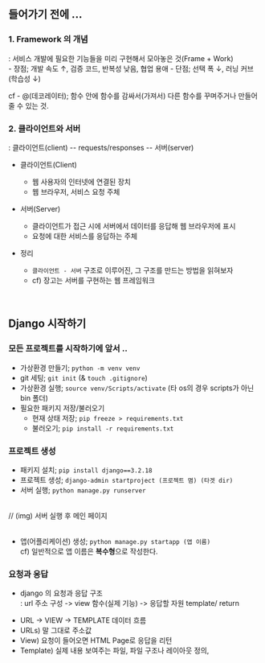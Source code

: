 ## 들어가기 전에 ...  

### 1. Framework 의 개념  
: 서비스 개발에 필요한 기능들을 미리 구현해서 모아놓은 것(Frame + Work)  
    - 장점; 개발 속도 ↑, 검증 코드, 반복성 낮음, 협업 용애
    - 단점; 선택 폭 ↓, 러닝 커브(학습성 ↓)  

cf -  @(데코레이터); 함수 안에 함수를 감싸서(가져서) 다른 함수를 꾸며주거나 만들어줄 수 있는 것.


### 2. 클라이언트와 서버  
: 클라이언트(client) -- requests/responses -- 서버(server)  


* 클라이언트(Client)   
    - 웹 사용자의 인터넷에 연결된 장치
    - 웹 브라우저, 서비스 요청 주체  

* 서버(Server)  
    - 클라이언트가 접근 시에 서버에서 데이터를 응답해 웹 브라우저에 표시
    - 요청에 대한 서비스를 응답하는 주체  

* 정리
    - `클라이언트 - 서버` 구조로 이루어진, 그 구조를 만드는 방법을 읽혀보자
    - cf) 장고는 서버를 구현하는 웹 프레임워크

<br>

## Django 시작하기  

### 모든 프로젝트를 시작하기에 앞서 ..  
- 가상환경 만들기; `python -m venv venv`
- git 세팅; `git init` (& `touch .gitignore`)
- 가상환경 실행; `source venv/Scripts/activate`  (타 os의 경우 scripts가 아닌 bin 폴더)
- 필요한 패키지 저장/불러오기
    - 현재 상태 저장; `pip freeze > requirements.txt`
    - 불러오기; `pip install -r requirements.txt`


### 프로젝트 생성
- 패키지 설치; `pip install django==3.2.18`
- 프로젝트 생성; `django-admin startproject (프로젝트 몀) (타겟 dir)`
- 서버 실행; `python manage.py runserver`

<br>
    // (img) 서버 실행 후 메인 페이지
<br>
<br>

- 앱(어플리케이션) 생성; `python manage.py startapp (앱 이름)`  
cf) 일반적으로 앱 이름은 **복수형**으로 작성한다.


### 요청과 응답
* django 의 요청과 응답 구조  
: url 주소 구성 -> view 함수(실제 기능) -> 응답할 자원 template/ return

- URL -> VIEW -> TEMPLATE 데이터 흐름
- URLs) 말 그대로 주소값
- View) 요청이 들어오면 HTML Page로 응답을 리턴
- Template) 실제 내용 보여주는 파일, 파일 구조나 레이아웃 정의, 

<br>
<br>
<br>
